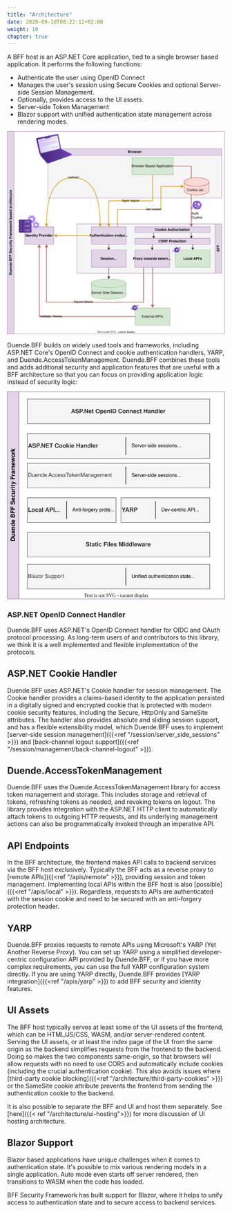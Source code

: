 ```yaml
---
title: "Architecture"
date: 2020-09-10T08:22:12+02:00
weight: 10
chapter: true
---
```


A BFF host is an ASP.NET Core application, tied to a single browser based application. It performs the following functions:
* Authenticate the user using OpenID Connect
* Manages the user's session using Secure Cookies and optional Server-side Session Management. 
* Optionally, provides access to the UI assets.
* Server-side Token Management
* Blazor support with unified authentication state management across rendering modes. 

![doc](../images/bff_application_architecture.svg?height=30pc)


Duende.BFF builds on widely used tools and frameworks, including ASP.NET Core's OpenID Connect and cookie authentication handlers, YARP, and Duende.AccessTokenManagement. Duende.BFF combines these tools and adds additional security and application features that are useful with a BFF architecture so that you can focus on providing application logic instead of security logic:

![](../images/bff_blocs.svg?height=30pc)

### ASP.NET OpenID Connect Handler
Duende.BFF uses ASP.NET's OpenID Connect handler for OIDC and OAuth protocol processing. As long-term users of and contributors to this library, we think it is a well implemented and flexible implementation of the protocols.

## ASP.NET Cookie Handler
Duende.BFF uses ASP.NET's Cookie handler for session management. The Cookie handler provides a claims-based identity to the application persisted in a digitally signed and encrypted cookie that is protected with modern cookie security features, including the Secure, HttpOnly and SameSite attributes. The handler also provides absolute and sliding session support, and has a flexible extensibility model, which Duende.BFF uses to implement [server-side session management]({{<ref "/session/server_side_sessions" >}}) and [back-channel logout support]({{<ref "/session/management/back-channel-logout" >}}).

## Duende.AccessTokenManagement
Duende.BFF uses the Duende.AccessTokenManagement library for access token management and storage. This includes storage and retrieval of tokens, refreshing tokens as needed, and revoking tokens on logout. The library provides integration with the ASP.NET HTTP client to automatically attach tokens to outgoing HTTP requests, and its underlying management actions can also be programmatically invoked through an imperative API.

## API Endpoints
In the BFF architecture, the frontend makes API calls to backend services via the BFF host exclusively. Typically the BFF acts as a reverse proxy to [remote APIs]({{<ref "/apis/remote" >}}), providing session and token management. Implementing local APIs within the BFF host is also [possible]({{<ref "/apis/local" >}}). Regardless, requests to APIs are authenticated with the session cookie and need to be secured with an anti-forgery protection header.

## YARP
Duende.BFF proxies requests to remote APIs using Microsoft's YARP (Yet Another Reverse Proxy). You can set up YARP using a simplified developer-centric configuration API provided by Duende.BFF, or if you have more complex requirements, you can use the full YARP configuration system directly. If you are using YARP directly, Duende.BFF provides [YARP integration]({{<ref "/apis/yarp" >}}) to add BFF security and identity features.

## UI Assets
The BFF host typically serves at least some of the UI assets of the frontend, which can be HTML/JS/CSS, WASM, and/or server-rendered content. Serving the UI assets, or at least the index page of the UI from the same origin as the backend simplifies requests from the frontend to the backend. Doing so makes the two components same-origin, so that browsers will allow requests with no need to use CORS and automatically include cookies (including the crucial authentication cookie). This also avoids issues where [third-party cookie blocking]({{<ref "/architecture/third-party-cookies" >}}) or the SameSite cookie attribute prevents the frontend from sending the authentication cookie to the backend. 

It is also possible to separate the BFF and UI and host them separately. See [here]({{< ref "/architecture/ui-hosting">}}) for more discussion of UI hosting architecture. 

## Blazor Support

Blazor based applications have unique challenges when it comes to authentication state. It's possible to mix various rendering models in a single application. Auto mode even starts off server rendered, then transitions to WASM when the code has loaded. 

BFF Security Framework has built support for Blazor, where it helps to unify access to authentication state and to secure access to backend services. 
